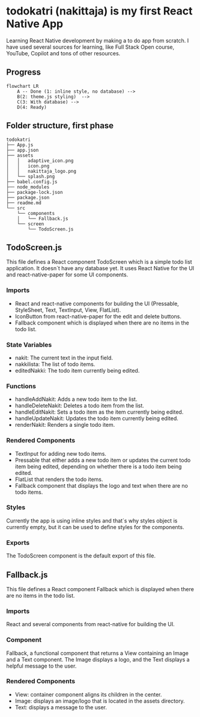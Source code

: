 # todokatri (nakittaja) is my first React Native App

Learning React Native development by making a to do app from scratch. I have used several sources for learning, like Full Stack Open course, YouTube, Copilot and tons of other resources.

## Progress

```mermaid
flowchart LR
    A -- Done (1: inline style, no database) -->
    B(2: theme.js styling)  -->
    C(3: With database) -->
    D(4: Ready)
```
## Folder structure, first phase
```
todokatri
├── App.js
├── app.json
├── assets
│   │   adaptive_icon.png
│   │   icon.png
│   │   nakittaja_logo.png
│   └── splash.png
├── babel.config.js
├── node_modules
├── package-lock.json
├── package.json
├── readme.md
└── src
    └── components
    │   └── Fallback.js
    └── screen
        └── TodoScreen.js
```

## TodoScreen.js

This file defines a React component TodoScreen which is a simple todo list application. It doesn´t have any database yet. It uses React Native for the UI and react-native-paper for some UI components.

### Imports

- React and react-native components for building the UI (Pressable, StyleSheet, Text, TextInput, View, FlatList).
- IconButton from react-native-paper for the edit and delete buttons.
- Fallback component which is displayed when there are no items in the todo list.

### State Variables

- nakit: The current text in the input field.
- nakkilista: The list of todo items.
- editedNakki: The todo item currently being edited.

### Functions

- handleAddNakit: Adds a new todo item to the list.
- handleDeleteNakit: Deletes a todo item from the list.
- handleEditNakit: Sets a todo item as the item currently being edited.
- handleUpdateNakit: Updates the todo item currently being edited.
- renderNakit: Renders a single todo item.

### Rendered Components

- TextInput for adding new todo items.
- Pressable that either adds a new todo item or updates the current todo item being edited, depending on whether there is a todo item being edited.
- FlatList that renders the todo items.
- Fallback component that displays the logo and text when there are no todo items.

### Styles

Currently the app is using inline styles and that´s why styles object is currently empty, but it can be used to define styles for the components.

### Exports

The TodoScreen component is the default export of this file.

## Fallback.js

This file defines a React component Fallback which is displayed when there are no items in the todo list.

### Imports

React and several components from react-native for building the UI.

### Component

Fallback, a functional component that returns a View containing an Image and a Text component. The Image displays a logo, and the Text displays a helpful message to the user.

### Rendered Components

- View: container component aligns its children in the center.
- Image: displays an image/logo that is located in the assets directory.
- Text: displays a message to the user.
